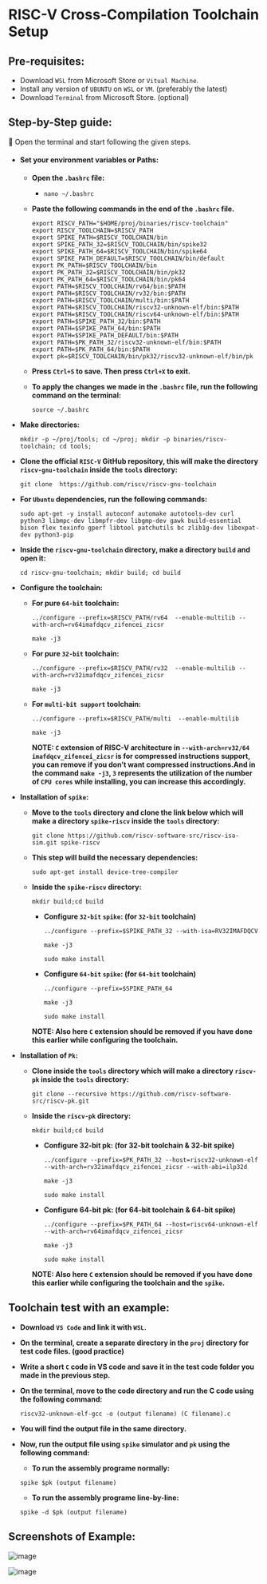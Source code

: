 RISC-V Cross-Compilation Toolchain Setup
========================================

Pre-requisites:
---------------

* Download `WSL` from Microsoft Store or `Vitual Machine`.
* Install any version of `UBUNTU` on `WSL` or `VM`. (preferably the latest)
* Download `Terminal` from Microsoft Store. (optional)

Step-by-Step guide:
-------------------
	Open the terminal and start following the given steps.
+ #### Set your environment variables or Paths:
  
  - **Open the `.bashrc` file:**
    
    * ```shell
      nano ~/.bashrc
  - **Paste the following commands in the end of the `.bashrc` file.**
    
       ``` shell
       export RISCV_PATH="$HOME/proj/binaries/riscv-toolchain"
       export RISCV_TOOLCHAIN=$RISCV_PATH
       export SPIKE_PATH=$RISCV_TOOLCHAIN/bin
       export SPIKE_PATH_32=$RISCV_TOOLCHAIN/bin/spike32
       export SPIKE_PATH_64=$RISCV_TOOLCHAIN/bin/spike64
       export SPIKE_PATH_DEFAULT=$RISCV_TOOLCHAIN/bin/default
       export PK_PATH=$RISCV_TOOLCHAIN/bin
       export PK_PATH_32=$RISCV_TOOLCHAIN/bin/pk32
       export PK_PATH_64=$RISCV_TOOLCHAIN/bin/pk64
       export PATH=$RISCV_TOOLCHAIN/rv64/bin:$PATH
       export PATH=$RISCV_TOOLCHAIN/rv32/bin:$PATH
       export PATH=$RISCV_TOOLCHAIN/multi/bin:$PATH
       export PATH=$RISCV_TOOLCHAIN/riscv32-unknown-elf/bin:$PATH
       export PATH=$RISCV_TOOLCHAIN/riscv64-unknown-elf/bin:$PATH
       export PATH=$SPIKE_PATH_32/bin:$PATH
       export PATH=$SPIKE_PATH_64/bin:$PATH
       export PATH=$SPIKE_PATH_DEFAULT/bin:$PATH
       export PATH=$PK_PATH_32/riscv32-unknown-elf/bin:$PATH
       export PATH=$PK_PATH_64/bin:$PATH
       export pk=$RISCV_TOOLCHAIN/bin/pk32/riscv32-unknown-elf/bin/pk 
       ```

  - **Press `Ctrl+S` to save. Then press `Ctrl+X` to exit.**
    
  - **To apply the changes we made in the `.bashrc` file, run the following command on the terminal:**
    
    ``` shell
    source ~/.bashrc

+ **Make directories:**
  
  ``` shell
  mkdir -p ~/proj/tools; cd ~/proj; mkdir -p binaries/riscv-toolchain; cd tools;

+ **Clone the official `RISC-V` GitHub repository, this will make the directory `riscv-gnu-toolchain` inside the `tools` directory:**
  
  ``` shell
  git clone  https://github.com/riscv/riscv-gnu-toolchain

+ **For `Ubuntu` dependencies, run the following commands:**
  
  ``` shell
  sudo apt-get -y install autoconf automake autotools-dev curl python3 libmpc-dev libmpfr-dev libgmp-dev gawk build-essential bison flex texinfo gperf libtool patchutils bc zlib1g-dev libexpat-dev python3-pip

+ **Inside the `riscv-gnu-toolchain` directory, make a directory `build` and open it:**
  
  ``` shell
  cd riscv-gnu-toolchain; mkdir build; cd build
  
+ **Configure the toolchain:**
  
  - **For pure `64-bit` toolchain:**
    
    ``` shell
    ../configure --prefix=$RISCV_PATH/rv64  --enable-multilib --with-arch=rv64imafdqcv_zifencei_zicsr
    ```
    ``` shell
    make -j3
    
  - **For pure `32-bit` toolchain:**
    
    ``` shell
    ../configure --prefix=$RISCV_PATH/rv32  --enable-multilib --with-arch=rv32imafdqcv_zifencei_zicsr
    ```
    ``` shell
    make -j3
    
  - **For `multi-bit support` toolchain:**
    
    ``` shell
    ../configure --prefix=$RISCV_PATH/multi  --enable-multilib
    ```
    ``` shell
    make -j3
    ```
    
    **NOTE: `C` extension of RISC-V architecture in `--with-arch=rv32/64 imafdqcv_zifencei_zicsr` is for compressed instructions support, you can remove if you don’t want compressed instructions.And in the command `make -j3`, `3` represents the utilization of the number of `CPU cores` while installing, you can increase this accordingly.**

+ **Installation of `spike`:**
  
  - **Move to the `tools` directory and clone the link below which will make a directory `spike-riscv` inside the `tools` directory:**
    
    ``` shell
    git clone https://github.com/riscv-software-src/riscv-isa-sim.git spike-riscv
  - **This step will build the necessary dependencies:**
    
    ``` shell
    sudo apt-get install device-tree-compiler
  - **Inside the `spike-riscv` directory:**
    
    ``` shell
    mkdir build;cd build
    ```
    
    * **Configure `32-bit` `spike`: (for `32-bit` toolchain)**
      
      ``` shell
      ../configure --prefix=$SPIKE_PATH_32 --with-isa=RV32IMAFDQCV
      ```
      
      ``` shell
      make -j3
      ```
      
      ``` shell
      sudo make install

    * **Configure `64-bit` `spike`: (for `64-bit` toolchain)**
      
      ``` shell
      ../configure --prefix=$SPIKE_PATH_64
      ```
      
      ``` shell
      make -j3
      ```
   
      ``` shell
      sudo make install
      
    **NOTE: Also here `C` extension should be removed if you have done this earlier while configuring the toolchain.**

+ **Installation of `Pk`:**

  - **Clone inside the `tools` directory which will make a directory `riscv-pk` inside the `tools` directory:**
    
    ``` shell
    git clone --recursive https://github.com/riscv-software-src/riscv-pk.git

  - **Inside the `riscv-pk` directory:**

    ``` shell
    mkdir build;cd build
    ```
    
    * **Configure 32-bit pk: (for 32-bit toolchain & 32-bit spike)**
      
      ``` shell
      ../configure --prefix=$PK_PATH_32 --host=riscv32-unknown-elf --with-arch=rv32imafdqcv_zifencei_zicsr --with-abi=ilp32d
      ```

      ``` shell
      make -j3
      ```

      ``` shell
      sudo make install

    * **Configure 64-bit pk: (for 64-bit toolchain & 64-bit spike)**

      ``` shell
      ../configure --prefix=$PK_PATH_64 --host=riscv64-unknown-elf --with-arch=rv64imafdqcv_zifencei_zicsr
      ```
   
      ``` shell
      make -j3
      ```
   
      ``` shell
      sudo make install
    **NOTE: Also here `C` extension should be removed if you have done this earlier while configuring the toolchain and the `spike`.**

Toolchain test with an example:
-------------------------------

+ **Download `VS Code` and link it with `WSL`.**

+ **On the terminal, create a separate directory in the `proj` directory for test code files. (good practice)**

+ **Write a short `C` code in VS code and save it in the test code folder you made in the previous step.**

+ **On the terminal, move to the code directory and run the C code using the following command:**

  ``` shell
  riscv32-unknown-elf-gcc -o (output filename) (C filename).c
  
+ **You will find the output file in the same directory.**

+ **Now, run the output file using `spike` simulator and `pk` using the following command:**
  - **To run the assembly programe normally:**
    
  ``` shell
  spike $pk (output filename)
  ```
  - **To run the assembly programe line-by-line:**
    
  ``` shell
  spike -d $pk (output filename)

Screenshots of Example:
-----------------------

![image](https://github.com/muhammadnadeem7833/RISC-V-VPU/assets/124807084/4cb2fa6f-7dbc-4617-8d16-610cacad045d)

![image](https://github.com/muhammadnadeem7833/RISC-V-VPU/assets/124807084/71afd9ed-ef08-477a-b445-0648b80e788b)
